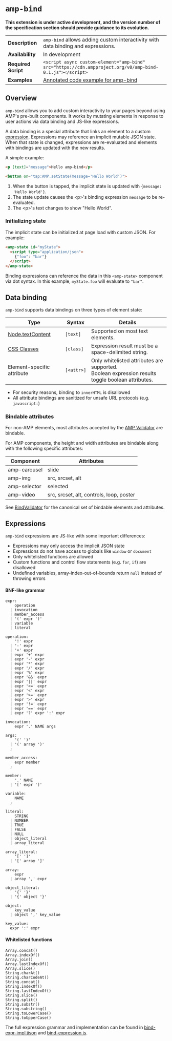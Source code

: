# <a name="amp-bind"></a> `amp-bind`

**This extension is under active development, and the version number of the specification section should provide guidance to its evolution.**

<!---
Copyright 2016 The AMP HTML Authors. All Rights Reserved.

Licensed under the Apache License, Version 2.0 (the "License");
you may not use this file except in compliance with the License.
You may obtain a copy of the License at

      http://www.apache.org/licenses/LICENSE-2.0

Unless required by applicable law or agreed to in writing, software
distributed under the License is distributed on an "AS-IS" BASIS,
WITHOUT WARRANTIES OR CONDITIONS OF ANY KIND, either express or implied.
See the License for the specific language governing permissions and
limitations under the License.
-->

<table>
  <tr>
    <td class="col-fourty"><strong>Description</strong></td>
    <td><code>amp-bind</code> allows adding custom interactivity with data binding and expressions.</td>
  </tr>
  <tr>
    <td class="col-fourty"><strong>Availability</strong></td>
    <td>In development</td>
  </tr>
  <tr>
    <td class="col-fourty"><strong>Required Script</strong></td>
    <td>
      <div>
        <code>&lt;script async custom-element="amp-bind" src="https://cdn.ampproject.org/v0/amp-bind-0.1.js">&lt;/script></code>
      </div>
    </td>
  </tr>
  <tr>
    <td class="col-fourty"><strong>Examples</strong></td>
    <td><a href="https://ampbyexample.com/components/amp-bind/">Annotated code example for amp-bind</a></td>
  </tr>
</table>

## Overview

`amp-bind` allows you to add custom interactivity to your pages beyond using AMP's pre-built components.
It works by mutating elements in response to user actions via data binding and JS-like expressions.

A data binding is a special attribute that links an element to a custom [expression](#expressions). Expressions may reference an implicit mutable JSON state. When that state is changed, expressions
are re-evaluated and elements with bindings are updated with the new results.

A simple example:

```html
<p [text]="message">Hello amp-bind</p>

<button on="tap:AMP.setState(message='Hello World')">
```

1. When the button is tapped, the implicit state is updated with `{message: 'Hello World'}`.
2. The state update causes the &lt;p&gt;'s binding expression `message` to be re-evaluated.
3. The &lt;p&gt;'s text changes to show "Hello World".

### Initializing state

The implicit state can be initialized at page load with custom JSON. For example:

```html
<amp-state id="myState">
  <script type="application/json">
    {"foo": "bar"}
  </script>
</amp-state>
```

Binding expressions can reference the data in this `<amp-state>` component via dot syntax.
In this example, `myState.foo` will evaluate to `"bar"`.

## Data binding

`amp-bind` supports data bindings on three types of element state:

| Type | Syntax | Details |
| --- | --- | --- |
| [Node.textContent](https://developer.mozilla.org/en-US/docs/Web/API/Node/textContent) | `[text]` | Supported on most text elements.
| [CSS Classes](https://developer.mozilla.org/en-US/docs/Web/HTML/Global_attributes/class) | `[class]` | Expression result must be a space-delimited string.
| Element-specific attribute | `[<attr>]` | Only whitelisted attributes are supported.<br>Boolean expression results toggle boolean attributes.

- For security reasons, binding to `innerHTML` is disallowed
- All attribute bindings are sanitized for unsafe URL protocols (e.g. `javascript:`)

### Bindable attributes

For non-AMP elements, most attributes accepted by the [AMP Validator](https://validator.ampproject.org/) are bindable.

For AMP components, the height and width attributes are bindable along with the following specific attributes:

| Component | Attributes |
| --- | --- |
| amp-carousel | slide |
| amp-img | src, srcset, alt |
| amp-selector | selected |
| amp-video | src, srcset, alt, controls, loop, poster |

See [BindValidator](./0.1/bind-validator.js) for the canonical set of bindable
elements and attributes.

## Expressions

`amp-bind` expressions are JS-like with some important differences:

- Expressions may only access the implicit JSON state
- Expressions do not have access to globals like `window` or `document`
- Only whitelisted functions are allowed
- Custom functions and control flow statements (e.g. `for`, `if`) are disallowed
- Undefined variables, array-index-out-of-bounds return `null` instead of throwing errors

#### BNF-like grammar

```text
expr:
    operation
  | invocation
  | member_access
  | '(' expr ')'
  | variable
  | literal

operation:
    '!' expr
  | '-' expr
  | '+' expr
  | expr '+' expr
  | expr '-' expr
  | expr '*' expr
  | expr '/' expr
  | expr '%' expr
  | expr '&&' expr
  | expr '||' expr
  | expr '<=' expr
  | expr '<' expr
  | expr '>=' expr
  | expr '>' expr
  | expr '!=' expr
  | expr '==' expr
  | expr '?' expr ':' expr

invocation:
    expr '.' NAME args

args:
    '(' ')'
  | '(' array ')'
  ;

member_access:
    expr member
  ;

member:
    '.' NAME
  | '[' expr ']'

variable:
    NAME
  ;

literal:
    STRING
  | NUMBER
  | TRUE
  | FALSE
  | NULL
  | object_literal
  | array_literal

array_literal:
    '[' ']'
  | '[' array ']'

array:
    expr
  | array ',' expr

object_literal:
    '{' '}'
  | '{' object '}'

object:
    key_value
  | object ',' key_value

key_value:
  expr ':' expr
```

#### Whitelisted functions

```text
Array.concat()
Array.indexOf()
Array.join()
Array.lastIndexOf()
Array.slice()
String.charAt()
String.charCodeAt()
String.concat()
String.indexOf()
String.lastIndexOf()
String.slice()
String.split()
String.substr()
String.substring()
String.toLowerCase()
String.toUpperCase()
```

The full expression grammar and implementation can be found in [bind-expr-impl.jison](./0.1/bind-expr-impl.jison) and [bind-expression.js](./0.1/bind-expression.js).
